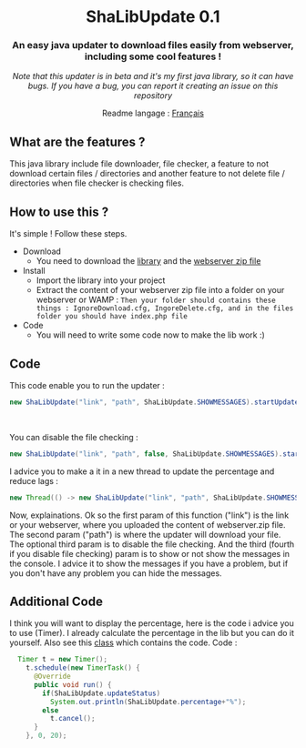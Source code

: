 <div align="center">
  <h1>ShaLibUpdate 0.1</h1>

### An easy java updater to download files easily from webserver, including some cool features !
_Note that this updater is in beta and it's my first java library, so it can have bugs.
If you have a bug, you can report it creating an issue on this repository_

Readme langage : <a href="https://github.com/Shawiizz/ShaLibUpdate/blob/master/README-fr.md">Français</a>
</div>


**What are the features ?**
------
This java library include file downloader, file checker, a feature to not download certain files / directories and another feature to not delete file / directories when file checker is checking files.


**How to use this ?**
------
It's simple ! Follow these steps.
* Download
  * You need to download the [library](https://github.com/Shawiizz/ShaLibUpdate/blob/master/ShaLibUpdate-0.2.jar) and the [webserver zip file](https://github.com/Shawiizz/ShaLibUpdate/blob/master/Webserver.zip)
* Install
  * Import the library into your project
  * Extract the content of your webserver zip file into a folder on your webserver or WAMP :
  `Then your folder should contains these things : IgnoreDownload.cfg, IngoreDelete.cfg, and in the files folder you should have index.php file`
* Code
  * You will need to write some code now to make the lib work :)

**Code**
------
This code enable you to run the updater :
```java
new ShaLibUpdate("link", "path", ShaLibUpdate.SHOWMESSAGES).startUpdater();
```
<br>

You can disable the file checking : 
```java
new ShaLibUpdate("link", "path", false, ShaLibUpdate.SHOWMESSAGES).startUpdater();
```

I advice you to make a it in a new thread to update the percentage and reduce lags :
```java
new Thread(() -> new ShaLibUpdate("link", "path", ShaLibUpdate.SHOWMESSAGES).startUpdater()).start();
```

Now, explainations. Ok so the first param of this function ("link") is the link or your webserver, where you uploaded the content of webserver.zip file. The second param ("path") is where the updater will download your file. The optional third param is to disable the file checking. And the third (fourth if you disable file checking) param is to show or not show the messages in the console. I advice it to show the messages if you have a problem, but if you don't have any problem you can hide the messages.

**Additional Code**
------
I think you will want to display the percentage, here is the code i advice you to use (Timer). I already calculate the percentage in the lib but you can do it yourself. Also see this [class](https://github.com/Shawiizz/ShaLibUpdate/blob/master/src/TestUpdate.java) which contains the code. Code :
```java
  Timer t = new Timer();
    t.schedule(new TimerTask() {
      @Override
      public void run() {
        if(ShaLibUpdate.updateStatus)
          System.out.println(ShaLibUpdate.percentage+"%");
        else
          t.cancel();
      }
    }, 0, 20);
```
